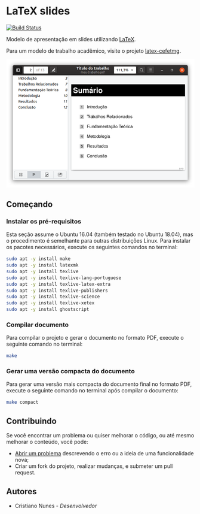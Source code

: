 # LaTeX slides

[![Build Status](https://travis-ci.org/cfgnunes/latex-slides.svg?branch=master)](https://travis-ci.org/cfgnunes/latex-slides)

Modelo de apresentação em slides utilizando [LaTeX](https://www.latex-project.org/).

Para um modelo de trabalho acadêmico, visite o projeto [latex-cefetmg](https://github.com/cfgnunes/latex-cefetmg/).

![exemplo](figuras/figura-exemplo2.png)

## Começando

### Instalar os pré-requisitos

Esta seção assume o Ubuntu 16.04 (também testado no Ubuntu 18.04), mas o procedimento é semelhante para outras distribuições Linux.
Para instalar os pacotes necessários, execute os seguintes comandos no terminal:

```sh
sudo apt -y install make
sudo apt -y install latexmk
sudo apt -y install texlive
sudo apt -y install texlive-lang-portuguese
sudo apt -y install texlive-latex-extra
sudo apt -y install texlive-publishers
sudo apt -y install texlive-science
sudo apt -y install texlive-xetex
sudo apt -y install ghostscript

```

### Compilar documento

Para compilar o projeto e gerar o documento no formato PDF, execute o seguinte comando no terminal:

```sh
make
```

### Gerar uma versão compacta do documento

Para gerar uma versão mais compacta do documento final no formato PDF, execute o seguinte comando no terminal após compilar o documento:

```sh
make compact
```

## Contribuindo

Se você encontrar um problema ou quiser melhorar o código, ou até mesmo melhorar o conteúdo, você pode:

* [Abrir um problema](https://github.com/cfgnunes/latex-slides/issues/new) descrevendo o erro ou a ideia de uma funcionalidade nova;
* Criar um fork do projeto, realizar mudanças, e submeter um pull request.

## Autores

* Cristiano Nunes - *Desenvolvedor*
